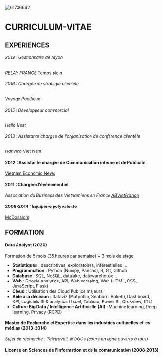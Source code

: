 ![61736642](https://user-images.githubusercontent.com/61736642/82724113-0fc83400-9cd4-11ea-880e-f6d8c709e2fe.jpg)

# CURRICULUM-VITAE

## EXPERIENCES

###### 2019 : Gestionnaire de rayon
_RELAY FRANCE_ Temps plein

###### 2016 : Chargée de stratégie clientèle
_Voyage Pacifique_

###### 2015 : Développeur commercial
_Hello Nest_

###### 2013 : Assistante chargée de l’organisation de conférence clientèle
_Hanvico_ Viêt Nam

#### 2012 : Assistante chargée de Communication interne et de Publicité
[Vietnam Economic News](http://ven.vn/)

#### 2011 : Chargée d’événementiel
_Association du Business des Vietnamiens en France_
[_ABVietFrance_](https://www.abvietfrance.org/)

#### 2008-2014 : Equipière polyvalente 
[McDonald's](https://www.restaurants.mcdonalds.fr/mcdonalds-paris-crimee)


## FORMATION

#### Data Analyst (2020)
Formation de 5 mois (35 heures par semaine) + 3 mois de stage
- **Statistiques** : descriptives, exploratoires, inférentielles …
- **Programmation** : Python (Numpy, Pandas), R, Git, Github
- **Database** : SQL, NoSQL, datalake, datawarehouse…
- **Web** : Google analytics, API, Web scraping, Web (HTML, CSS, JavaScript, Flask)
- **Cloud** : Utilisation des Cloud Publics majeurs
- **Aide à la décision** : Dataviz (Matpotlib, Seaborn, Bokeh), Dashboard, KPI, Logiciels BI & analytics (Excel, Tableau, Power BI, Qlickview, ETL)
- **Culture Big Data / Intelligence Artificielle (AI)** : Machine learning, Deep learning, Privacy (RGPD)


#### Master de Recherche et Expertise dans les industries culturelles et les médias (2013-2014)
_Sujet de recherche : Télétravail, MOOCs (cours en ligne ouverts à tous)_

#### Licence en Sciences de l'information et de la communication (2008-2013)
